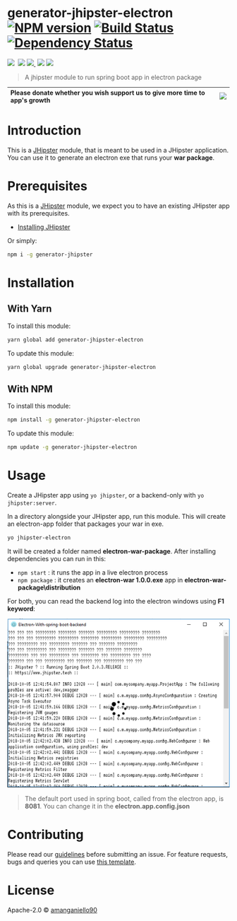 # generator-jhipster-electron [![NPM version][npm-image]][npm-url] [![Build Status][travis-image]][travis-url] [![Dependency Status][daviddm-image]][daviddm-url]
<img src="https://img.shields.io/github/forks/amanganiello90/generator-jhipster-electron.svg">&nbsp;
<img src="https://img.shields.io/github/stars/amanganiello90/generator-jhipster-electron.svg">&nbsp;<a href="https://github.com/amanganiello90/generator-jhipster-electron/issues"><img src="https://img.shields.io/github/issues/amanganiello90/generator-jhipster-electron.svg">
</a>&nbsp;<img src="https://img.shields.io/github/license/amanganiello90/generator-jhipster-electron.svg">&nbsp;<img src="https://img.shields.io/github/downloads/amanganiello90/generator-jhipster-electron/total.svg">&nbsp;

> A jhipster module to run spring boot app in electron package

|Please donate whether you wish support us to give more time to app's growth | [![](https://www.paypal.com/en_US/IT/i/btn/btn_donateCC_LG.gif)](https://www.paypal.com/cgi-bin/webscr?cmd=_s-xclick&hosted_button_id=XTC895QYD28TC)  |
|:------------------------------------------------------------------------------|:------------------------------------------------------------------------------------------------------------------------------------------------------|


# Introduction

This is a [JHipster](http://jhipster.github.io/) module, that is meant to be used in a JHipster application. You can use it to generate an electron exe that runs your **war package**.

# Prerequisites

As this is a [JHipster](http://www.jhipster.tech/) module, we expect you to have an existing JHipster app with its prerequisites.

- [Installing JHipster](https://www.jhipster.tech/installation.html)

Or simply:

```bash
npm i -g generator-jhipster
```

# Installation

## With Yarn

To install this module:

```bash
yarn global add generator-jhipster-electron
```

To update this module:

```bash
yarn global upgrade generator-jhipster-electron
```

## With NPM

To install this module:

```bash
npm install -g generator-jhipster-electron
```

To update this module:

```bash
npm update -g generator-jhipster-electron
```

# Usage

Create a JHipster app using `yo jhipster`, or a backend-only with `yo jhipster:server`. 

In a directory alongside your JHipster app, run this module. This will create an electron-app folder that packages your war in exe.

```bash
yo jhipster-electron
```

It will be created a folder named **electron-war-package**. After installing dependencies you can run in this:

* `npm start` : it runs the app in a live electron process
* `npm package` : it creates an **electron-war 1.0.0.exe** app in **electron-war-package\distribution**

For both, you can read the backend log into the electron windows using **F1 keyword**:

![Electron-Log](electron-log.png)


> The default port used in spring boot, called from the electron app, is **8081**. You can change it in the **electron.app.config.json**

# Contributing

Please read our [guidelines](/CONTRIBUTING.md#submitting-an-issue) before submitting an issue. For feature requests, bugs and queries you can use [this template][feature-template].

# License

Apache-2.0 © [amanganiello90](https://github.com/amanganiello90)

[npm-image]: https://img.shields.io/badge/npm-v8.10.0-green.svg
[npm-url]: https://npmjs.org/package/generator-jhipster-electron
[travis-image]: https://travis-ci.org/amanganiello90/generator-jhipster-electron.svg?branch=master
[travis-url]: https://travis-ci.org/amanganiello90/generator-jhipster-electron
[daviddm-image]: https://david-dm.org/amanganiello90/generator-jhipster-electron.svg?theme=shields.io
[daviddm-url]: https://david-dm.org/amanganiello90/generator-jhipster-electron
[feature-template]: https://github.com/amanganiello90/generator-jhipster-electron/issues/new?body=*%20**Overview%20of%20the%20request**%0A%0A%3C!--%20what%20is%20the%20query%20or%20request%20--%3E%0A%0A*%20**Motivation%20for%20or%20Use%20Case**%20%0A%0A%3C!--%20explain%20why%20this%20is%20a%20required%20for%20you%20--%3E%0A%0A%0A*%20**Browsers%20and%20Operating%20System**%20%0A%0A%3C!--%20is%20this%20a%20problem%20with%20all%20browsers%20or%20only%20IE8%3F%20--%3E%0A%0A%0A*%20**Related%20issues**%20%0A%0A%3C!--%20has%20a%20similar%20issue%20been%20reported%20before%3F%20--%3E%0A%0A*%20**Suggest%20a%20Fix**%20%0A%0A%3C!--%20if%20you%20can%27t%20fix%20this%20yourself%2C%20perhaps%20you%20can%20point%20to%20what%20might%20be%0A%20%20causing%20the%20problem%20(line%20of%20code%20or%20commit)%20--%3E
